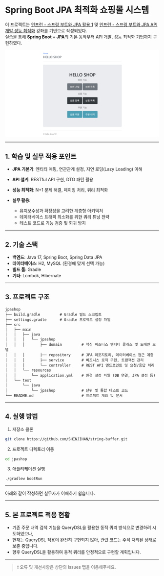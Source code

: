 # Spring Boot JPA 최적화 쇼핑몰 시스템

이 프로젝트는 [인프런 - 스프링 부트와 JPA 활용 1](https://www.inflearn.com/ja/course/%EC%8A%A4%ED%94%84%EB%A7%81%EB%B6%80%ED%8A%B8-JPA-%ED%99%9C%EC%9A%A9-1) 및
[인프런 - 스프링 부트와 JPA API 개발 성능 최적화](https://www.inflearn.com/ja/course/%EC%8A%A4%ED%94%84%EB%A7%81%EB%B6%80%ED%8A%B8-JPA-API%EA%B0%9C%EB%B0%9C-%EC%84%B1%EB%8A%A5%EC%B5%9C%EC%A0%81%ED%99%94) 강좌를 기반으로 작성되었다.<br>
실습을 통해 **Spring Boot + JPA**의 기본 동작부터 API 개발, 성능 최적화 기법까지 구현하였다.

![웹사이트 첫 페이지 - 스프링 부트 JPA 쇼핑몰](./images/jpashop_mainpage.png)

---

## 1. 학습 및 실무 적용 포인트

* **JPA 기본기**: 엔티티 매핑, 연관관계 설정, 지연 로딩(Lazy Loading) 이해
* **API 설계**: RESTful API 구현, DTO 패턴 활용
* **성능 최적화**: N+1 문제 해결, 페이징 처리, 쿼리 최적화
* **실무 활용**:

  * 유지보수성과 확장성을 고려한 계층형 아키텍처
  * 데이터베이스 트래픽 최소화를 위한 쿼리 튜닝 전략
  * 테스트 코드로 기능 검증 및 회귀 방지

---

## 2. 기술 스택

* **백엔드**: Java 17, Spring Boot, Spring Data JPA
* **데이터베이스**: H2, MySQL (환경에 맞게 선택 가능)
* **빌드 툴**: Gradle
* **기타**: Lombok, Hibernate

---

## 3. 프로젝트 구조

```plaintext
jpashop
├── build.gradle         # Gradle 빌드 스크립트
├── settings.gradle      # Gradle 프로젝트 설정 파일
├── src
│   ├── main
│   │   ├── java
│   │   │   └── jpashop
│   │   │       ├── domain         # 핵심 비즈니스 엔티티 클래스 및 도메인 모델
│   │   │       ├── repository     # JPA 리포지토리, 데이터베이스 접근 계층
│   │   │       ├── service        # 비즈니스 로직 구현, 트랜잭션 관리
│   │   │       └── controller     # REST API 엔드포인트 및 요청/응답 처리
│   │   └── resources
│   │       └── application.yml    # 환경 설정 파일 (DB 연결, JPA 설정 등)
│   └── test
│       └── java
│           └── jpashop            # 단위 및 통합 테스트 코드
└── README.md                      # 프로젝트 개요 및 문서
```

---

## 4. 실행 방법

1. 저장소 클론

```bash
git clone https://github.com/SHINJIHAN/string-buffer.git
```

2. 프로젝트 디렉토리 이동

```bash
cd jpashop
```

3. 애플리케이션 실행

```bash
./gradlew bootRun
```

---
아래와 같이 작성하면 실무자가 이해하기 쉽습니다.

---
## 5. 본 프로젝트 적용 현황

* 기존 주문 내역 검색 기능을 QueryDSL을 활용한 동적 쿼리 방식으로 변경하려 시도하였으나,
* 현재는 QueryDSL 적용이 완전히 구현되지 않아, 관련 코드는 주석 처리된 상태로 보존 중입니다.
* 향후 QueryDSL을 활용하여 동적 쿼리를 안정적으로 구현할 계획입니다.

---
>❗ 오류 및 개선사항은 상단의 Issues 탭을 이용해주세요.
